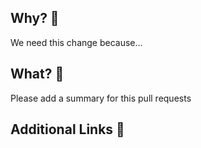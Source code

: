 ## Why? 🤔

We need this change because…

## What? :page_with_curl:

Please add a summary for this pull requests

## Additional Links 🔗

<!-- Add any relevant links here, eg. to other pull requests or Jira tickets.
NOTE: In case there aren't any, remove this section -->

